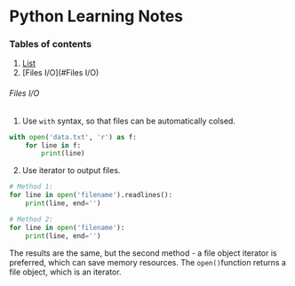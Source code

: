 # Python Learning Notes
### Tables of contents
1. [List](#list)
2. [Files I/O](#Files I/O)

###### Files I/O
1. Use `with` syntax, so that files can be automatically colsed.
```python
with open('data.txt', 'r') as f:
    for line in f:
        print(line)
```
2. Use iterator to output files.
```python
# Method 1:
for line in open('filename').readlines():
    print(line, end='')
```
```python
# Method 2:
for line in open('filename'):
    print(line, end='')
```
The results are the same, but the second method - a file object iterator is preferred, which can save 
memory resources. The `open()`function returns a file object, which is an iterator.
